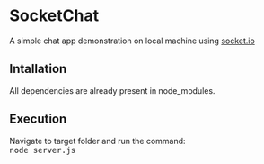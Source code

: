 # SocketChat
A simple chat app demonstration on local machine using <a href="https://socket.io/">socket.io</a>
<h2> Intallation</h2>
All dependencies are already present in node_modules.
<br>
<h2>Execution</h2>
Navigate to target folder and run the command:<br>
<kbd>node server.js</kbd>
